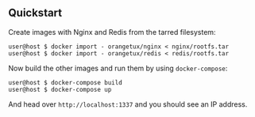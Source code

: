 ## Quickstart
Create images with Nginx and Redis from the tarred filesystem:
	
```shell
user@host $ docker import - orangetux/nginx < nginx/rootfs.tar
user@host $ docker import - orangetux/redis < redis/rootfs.tar
```

Now build the other images and run them by using `docker-compose`:

```shell
user@host $ docker-compose build
user@host $ docker-compose up
```

And head over `http://localhost:1337` and you should see an IP address.

